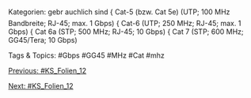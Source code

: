 Kategorien: gebr auchlich sind
{ Cat-5 (bzw. Cat 5e) (UTP; 100 MHz Bandbreite; RJ-45; max. 1 Gbps)
{ Cat-6 (UTP; 250 MHz; RJ-45; max. 1 Gbps)
{ Cat 6a (STP; 500 MHz; RJ-45; 10 Gbps)
{ Cat 7 (STP; 600 MHz; GG45/Tera; 10 Gbps)

   Tags & Topics:
   #Gbps
   #GG45
   #MHz
   #Cat
   #mhz

[Previous: #KS_Folien_12](KS_Folien_12.md)

[Next: #KS_Folien_12](KS_Folien_12.md)